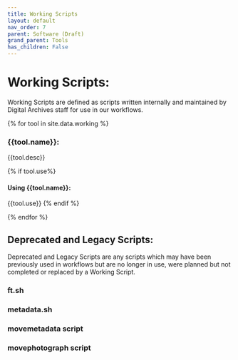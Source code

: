 ```yaml
---
title: Working Scripts
layout: default
nav_order: 7
parent: Software (Draft)
grand_parent: Tools
has_children: False
---
```


# Working Scripts:

Working Scripts are defined as scripts written internally and maintained by Digital Archives staff for use in our workflows.

{% for tool in site.data.working %}
### {{tool.name}}:
{{tool.desc}}

{% if tool.use%}
#### Using {{tool.name}}:
{{tool.use}}
{% endif %}

{% endfor %}

## Deprecated and Legacy Scripts:

Deprecated and Legacy Scripts are any scripts which may have been previously used in workflows but are no longer in use, were planned but not completed or replaced by a Working Script.

### ft.sh 
### metadata.sh 
### movemetadata script 
### movephotograph script 
